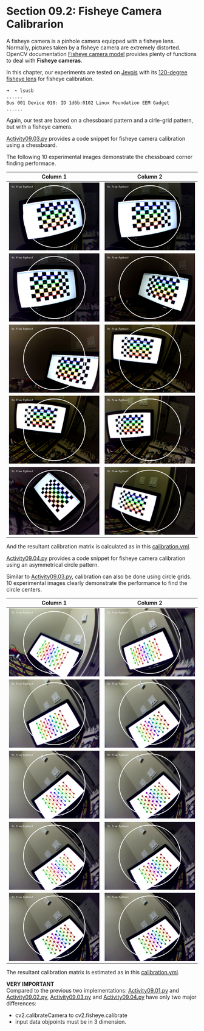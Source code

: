 # Section 09.2: Fisheye Camera Calibrarion

A fisheye camera is a pinhole camera equipped with a fisheye lens. Normally, pictures taken by a fisheye camera are extremely distorted. OpenCV documentation [Fisheye camera model](https://docs.opencv.org/4.2.0/db/d58/group__calib3d__fisheye.html) provides plenty of functions to deal with **Fisheye cameras**. 


In this chapter, our experiments are tested on [Jevois](http://jevois.org) with its [120-degree fisheye lens](https://www.jevoisinc.com/products/jevois-1-3mp-sensor-with-120deg-fisheye-lens) for fisheye calibration.

```console
➜  ~ lsusb
......
Bus 001 Device 010: ID 1d6b:0102 Linux Foundation EEM Gadget
......
```

Again, our test are based on a chessboard pattern and a cirle-grid pattern, but with a fisheye camera.

[Activity09.03.py](../Activity09.03/Activity09.03.py) provides a code snippet for fisheye camera calibration using a chessboard.

The following 10 experimental images demonstrate the chessboard corner finding performace.

|   Column 1   |      Column 2 | 
|:----------:|:----------:|
| ![Cornors 0](chessboard/0.jpg) | ![Cornors 1](chessboard/1.jpg) |
| ![Cornors 2](chessboard/2.jpg) | ![Cornors 3](chessboard/3.jpg) |
| ![Cornors 4](chessboard/4.jpg) | ![Cornors 5](chessboard/5.jpg) |
| ![Cornors 6](chessboard/6.jpg) | ![Cornors 7](chessboard/7.jpg) |
| ![Cornors 8](chessboard/8.jpg) | ![Cornors 9](chessboard/9.jpg) |

And the resultant calibration matrix is calculated as in this [calibration.yml](chessboard/calibration.yml).


[Activity09.04.py](../Activity09.04/Activity09.04.py) provides a code snippet for fisheye camera calibration using an asymmetrical circle pattern.

Similar to [Activity09.03.py](../Activity09.03/Activity09.03.py), calibration can also be done using circle grids. 10 experimental images clearly demonstrate the performance to find the circle centers.

|   Column 1   |      Column 2      |
|:----------:|:----------:|
| ![Circles 0](circlegrid/0.jpg) | ![Circles 1](circlegrid/1.jpg) |
| ![Circles 2](circlegrid/2.jpg) | ![Circles 3](circlegrid/3.jpg) |
| ![Circles 4](circlegrid/4.jpg) | ![Circles 5](circlegrid/5.jpg) |
| ![Circles 6](circlegrid/6.jpg) | ![Circles 7](circlegrid/7.jpg) |
| ![Circles 8](circlegrid/8.jpg) | ![Circles 9](circlegrid/9.jpg) |

The resultant calibration matrix is estimated as in this [calibration.yml](circlegrid/calibration.yml).



**VERY IMPORTANT**<br/>
Compared to the previous two implementations: [Activity09.01.py](../Activity09.01/Activity09.01.py) and [Activity09.02.py](../Activity09.02/Activity09.02.py), [Activity09.03.py](../Activity09.03/Activity09.03.py) and [Activity09.04.py](../Activity09.04/Activity09.04.py) have only two major differences:

- cv2.calibrateCamera to cv2.fisheye.calibrate
- input data objpoints must be in 3 dimension.

